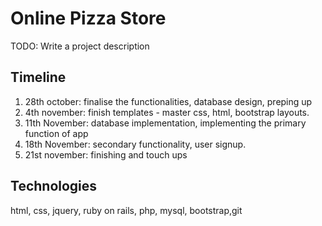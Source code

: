 # Online Pizza Store

TODO: Write a project description

## Timeline

1. 28th october: finalise the functionalities, database design, preping up 
2. 4th november: finish templates - master css, html, bootstrap layouts. 
3. 11th November: database implementation, implementing the primary function of app 
4. 18th November: secondary functionality, user signup.
5. 21st november: finishing and touch ups

## Technologies

html, css, jquery, ruby on rails, php, mysql, bootstrap,git 


